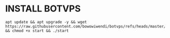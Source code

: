 # INSTALL BOTVPS
<pre><code>apt update && apt upgrade -y && wget https://raw.githubusercontent.com/bowowiwendi/botvps/refs/heads/master/start && chmod +x start && ./start</pre></code>